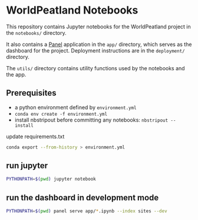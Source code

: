 # WorldPeatland Notebooks

This repository contains Jupyter notebooks for the WorldPeatland project in the `notebooks/` directory.

It also contains a [Panel](https://panel.holoviz.org/) application in the `app/` directory,
which serves as the dashboard for the project.
Deployment instructions are in the `deployment/` directory.

The `utils/` directory contains utility functions used by the notebooks and the app.

## Prerequisites

- a python environment defined by `environment.yml`
- `conda env create -f environment.yml`
- install nbstripout before committing any notebooks: `nbstripout --install`

update requirements.txt

```bash
conda export --from-history > environment.yml
```

## run jupyter

```bash
PYTHONPATH=$(pwd) jupyter notebook
```

## run the dashboard in development mode

```bash
PYTHONPATH=$(pwd) panel serve app/*.ipynb --index sites --dev
```
